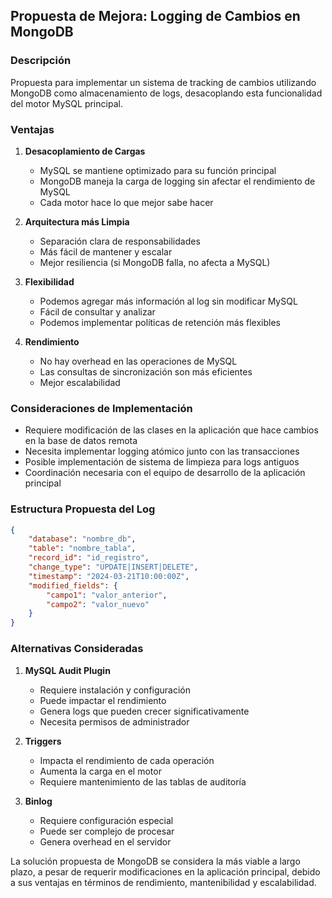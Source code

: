 ## Propuesta de Mejora: Logging de Cambios en MongoDB

### Descripción
Propuesta para implementar un sistema de tracking de cambios utilizando MongoDB como almacenamiento de logs, desacoplando esta funcionalidad del motor MySQL principal.

### Ventajas
1. **Desacoplamiento de Cargas**
   - MySQL se mantiene optimizado para su función principal
   - MongoDB maneja la carga de logging sin afectar el rendimiento de MySQL
   - Cada motor hace lo que mejor sabe hacer

2. **Arquitectura más Limpia**
   - Separación clara de responsabilidades
   - Más fácil de mantener y escalar
   - Mejor resiliencia (si MongoDB falla, no afecta a MySQL)

3. **Flexibilidad**
   - Podemos agregar más información al log sin modificar MySQL
   - Fácil de consultar y analizar
   - Podemos implementar políticas de retención más flexibles

4. **Rendimiento**
   - No hay overhead en las operaciones de MySQL
   - Las consultas de sincronización son más eficientes
   - Mejor escalabilidad

### Consideraciones de Implementación
- Requiere modificación de las clases en la aplicación que hace cambios en la base de datos remota
- Necesita implementar logging atómico junto con las transacciones
- Posible implementación de sistema de limpieza para logs antiguos
- Coordinación necesaria con el equipo de desarrollo de la aplicación principal

### Estructura Propuesta del Log
```json
{
    "database": "nombre_db",
    "table": "nombre_tabla",
    "record_id": "id_registro",
    "change_type": "UPDATE|INSERT|DELETE",
    "timestamp": "2024-03-21T10:00:00Z",
    "modified_fields": {
        "campo1": "valor_anterior",
        "campo2": "valor_nuevo"
    }
}
```

### Alternativas Consideradas
1. **MySQL Audit Plugin**
   - Requiere instalación y configuración
   - Puede impactar el rendimiento
   - Genera logs que pueden crecer significativamente
   - Necesita permisos de administrador

2. **Triggers**
   - Impacta el rendimiento de cada operación
   - Aumenta la carga en el motor
   - Requiere mantenimiento de las tablas de auditoría

3. **Binlog**
   - Requiere configuración especial
   - Puede ser complejo de procesar
   - Genera overhead en el servidor

La solución propuesta de MongoDB se considera la más viable a largo plazo, a pesar de requerir modificaciones en la aplicación principal, debido a sus ventajas en términos de rendimiento, mantenibilidad y escalabilidad. 